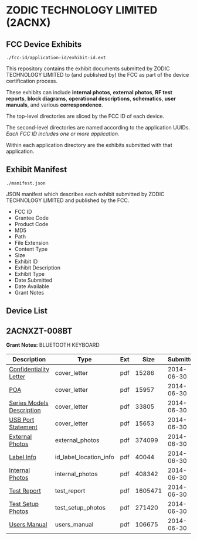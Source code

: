 # ZODIC TECHNOLOGY LIMITED (2ACNX)
## FCC Device Exhibits

```
./fcc-id/application-id/exhibit-id.ext
```

This repository contains the exhibit documents submitted by ZODIC TECHNOLOGY LIMITED to (and published by) the FCC as part of the device certification process.

These exhibits can include **internal photos**, **external photos**, **RF test reports**, **block diagrams**, **operational descriptions**, **schematics**, **user manuals**, and various **correspondence**.

The top-level directories are sliced by the FCC ID of each device.

The second-level directories are named according to the application UUIDs. *Each FCC ID includes one or more application.*

Within each application directory are the exhibits submitted with that application. 

## Exhibit Manifest

```
./manifest.json
```

JSON manifest which describes each exhibit submitted by ZODIC TECHNOLOGY LIMITED and published by the FCC.

- FCC ID
- Grantee Code
- Product Code
- MD5
- Path
- File Extension
- Content Type
- Size
- Exhibit ID
- Exhibit Description
- Exhibit Type
- Date Submitted
- Date Available
- Grant Notes

## Device List
## 2ACNXZT-008BT
**Grant Notes:** BLUETOOTH  KEYBOARD

| Description | Type | Ext | Size | Submitted | Available |
| ----------- | ---- | --- | ---- | --------- | --------- |
| [Confidentiality Letter](2ACNXZT-008BT/7df964a0395d96e13c5dd80df35abcd8/2310896.pdf) | cover_letter | pdf | 15286 | 2014-06-30 | 2014-06-30 |
| [POA](2ACNXZT-008BT/7df964a0395d96e13c5dd80df35abcd8/2310900.pdf) | cover_letter | pdf | 15957 | 2014-06-30 | 2014-06-30 |
| [Series Models Description](2ACNXZT-008BT/7df964a0395d96e13c5dd80df35abcd8/2310901.pdf) | cover_letter | pdf | 33805 | 2014-06-30 | 2014-06-30 |
| [USB Port Statement](2ACNXZT-008BT/7df964a0395d96e13c5dd80df35abcd8/2310904.pdf) | cover_letter | pdf | 15653 | 2014-06-30 | 2014-06-30 |
| [External Photos](2ACNXZT-008BT/7df964a0395d96e13c5dd80df35abcd8/2310897.pdf) | external_photos | pdf | 374099 | 2014-06-30 | 2014-06-30 |
| [Label Info](2ACNXZT-008BT/7df964a0395d96e13c5dd80df35abcd8/2310898.pdf) | id_label_location_info | pdf | 40044 | 2014-06-30 | 2014-06-30 |
| [Internal Photos](2ACNXZT-008BT/7df964a0395d96e13c5dd80df35abcd8/2310899.pdf) | internal_photos | pdf | 408342 | 2014-06-30 | 2014-06-30 |
| [Test Report](2ACNXZT-008BT/7df964a0395d96e13c5dd80df35abcd8/2310902.pdf) | test_report | pdf | 1605471 | 2014-06-30 | 2014-06-30 |
| [Test Setup Photos](2ACNXZT-008BT/7df964a0395d96e13c5dd80df35abcd8/2310903.pdf) | test_setup_photos | pdf | 271420 | 2014-06-30 | 2014-06-30 |
| [Users Manual](2ACNXZT-008BT/7df964a0395d96e13c5dd80df35abcd8/2310905.pdf) | users_manual | pdf | 106675 | 2014-06-30 | 2014-06-30 |
